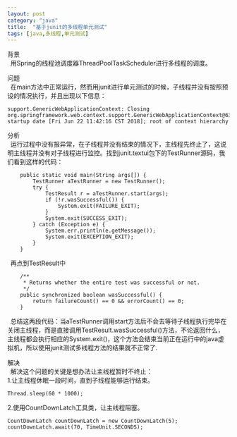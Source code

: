 ```yaml
---
layout: post
category: "java"
title:  "基于junit的多线程单元测试"
tags: [java,多线程,单元测试]
--- 
```

 
背景  
&#8194;用Spring的线程池调度器ThreadPoolTaskScheduler进行多线程的调度。  

问题  
&#8194;在main方法中正常运行，然而用junit进行单元测试的时候，子线程并没有按照预设的情况执行，并且出现以下信息： 
 
```
support.GenericWebApplicationContext: Closing org.springframework.web.context.support.GenericWebApplicationContext@63a5e46c: startup date [Fri Jun 22 11:42:16 CST 2018]; root of context hierarchy
```  

分析  
&#8194;运行过程中没有报异常，在子线程并没有结束的情况下，主线程先终止了，这说明主线程并没有对子线程进行监控。找到junit.textui包下的TestRunner源码，我们看到这样的代码：

```
    public static void main(String args[]) {
        TestRunner aTestRunner = new TestRunner();
        try {
            TestResult r = aTestRunner.start(args);
            if (!r.wasSuccessful()) {
                System.exit(FAILURE_EXIT);
            }
            System.exit(SUCCESS_EXIT);
        } catch (Exception e) {
            System.err.println(e.getMessage());
            System.exit(EXCEPTION_EXIT);
        }
    }
``` 

&#8194;再点到TestResult中

```
    /**
     * Returns whether the entire test was successful or not.
     */
    public synchronized boolean wasSuccessful() {
        return failureCount() == 0 && errorCount() == 0;
    }
```  

&#8194;总结这两段代码：当aTestRunner调用start方法后不会去等待子线程执行完毕在关闭主线程，而是直接调用TestResult.wasSuccessful()方法，不论返回什么，主线程都会执行相应的System.exit()，这个方法会结束当前正在运行中的java虚拟机，所以使用junit测试多线程方法的结果就不正常了. 
 
解决  
&#8194;解决这个问题的关键是想办法让主线程暂时不终止：    
1.让主线程休眠一段时间，直到子线程能够运行结束。
  
```
Thread.sleep(60 * 1000);
```  

2.使用CountDownLatch工具类，让主线程阻塞。

```
CountDownLatch countDownLatch = new CountDownLatch(5);
countDownLatch.await(70, TimeUnit.SECONDS);
``` 
